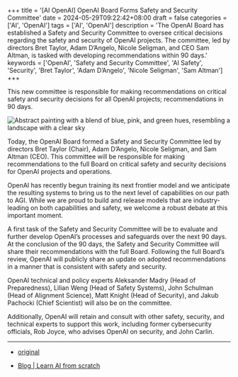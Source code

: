 +++
title = '[AI OpenAI] OpenAI Board Forms Safety and Security Committee'
date = 2024-05-29T09:22:42+08:00
draft = false
categories = ['AI', 'OpenAI']
tags = ['AI', 'OpenAI']
description = 'The OpenAI Board has established a Safety and Security Committee to oversee critical decisions regarding the safety and security of OpenAI projects. The committee, led by directors Bret Taylor, Adam D’Angelo, Nicole Seligman, and CEO Sam Altman, is tasked with developing recommendations within 90 days.'
keywords = ['OpenAI', 'Safety and Security Committee', 'AI Safety', 'Security', 'Bret Taylor', 'Adam D’Angelo', 'Nicole Seligman', 'Sam Altman']
+++

This new committee is responsible for making recommendations on critical safety and security decisions for all OpenAI projects; recommendations in 90 days.

![Abstract painting with a blend of blue, pink, and green hues, resembling a landscape with a clear sky](https://images.ctfassets.net/kftzwdyauwt9/HQwS8tBhvdIHzdncUIASA/795b47369f81da3f303996ac21f48f2b/abstract-landscape.jpg?w=1920&q=90&fm=webp)

Today, the OpenAI Board formed a Safety and Security Committee led by directors Bret Taylor (Chair), Adam D’Angelo, Nicole Seligman, and Sam Altman (CEO). This committee will be responsible for making recommendations to the full Board on critical safety and security decisions for OpenAI projects and operations.

OpenAI has recently begun training its next frontier model and we anticipate the resulting systems to bring us to the next level of capabilities on our path to AGI. While we are proud to build and release models that are industry-leading on both capabilities and safety, we welcome a robust debate at this important moment.

A first task of the Safety and Security Committee will be to evaluate and further develop OpenAI’s processes and safeguards over the next 90 days. At the conclusion of the 90 days, the Safety and Security Committee will share their recommendations with the full Board. Following the full Board’s review, OpenAI will publicly share an update on adopted recommendations in a manner that is consistent with safety and security.

OpenAI technical and policy experts Aleksander Madry (Head of Preparedness), Lilian Weng (Head of Safety Systems), John Schulman (Head of Alignment Science), Matt Knight (Head of Security), and Jakub Pachocki (Chief Scientist) will also be on the committee.

Additionally, OpenAI will retain and consult with other safety, security, and technical experts to support this work, including former cybersecurity officials, Rob Joyce, who advises OpenAI on security, and John Carlin.

---

- [original](https://openai.com/index/openai-board-forms-safety-and-security-committee/)
<!-- - [博客 - 从零开始学AI](...) -->
- [Blog | Learn AI from scratch](https://blog.aihub2022.top/en/post/ai-openai-board-forms-safety-and-security-committee/)
<!-- - [公众号 - 从零开始学AI](...) -->
<!-- - [CSDN - 从零开始学AI](...) -->
<!-- - [掘金 - 从零开始学AI](...) -->
<!-- - [知乎 - 从零开始学AI](...) -->
<!-- - [阿里云 - 从零开始学AI](...) -->
<!-- - [腾讯云 - 从零开始学AI](...) -->
